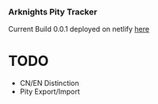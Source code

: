 
### Arknights Pity Tracker

Current Build 0.0.1 deployed on netlify [here](https://arknights-tracker.netlify.app)

TODO
=====
- CN/EN Distinction
- Pity Export/Import
